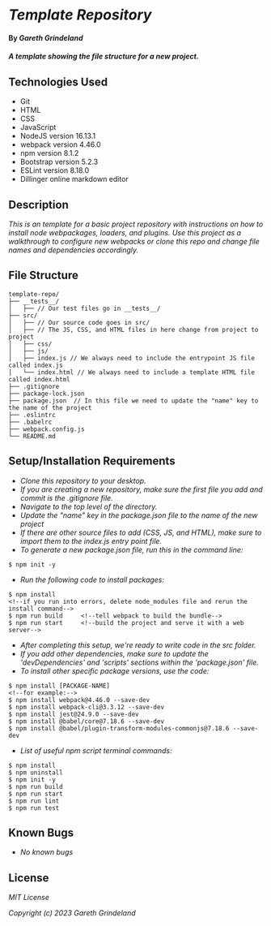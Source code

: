 # _Template Repository_

#### By _**Gareth Grindeland**_

#### _A template showing the file structure for a new project._

## Technologies Used

* Git
* HTML
* CSS
* JavaScript
* NodeJS version 16.13.1
* webpack version 4.46.0
* npm version 8.1.2
* Bootstrap version 5.2.3
* ESLint version 8.18.0
* Dillinger online markdown editor

## Description

_This is an template for a basic project repository with instructions on how to install node webpackages, loaders, and plugins. Use this project as a walkthrough to configure new webpacks or clone this repo and change file names and dependencies accordingly._
## File Structure
```
template-repo/
├── __tests__/
│   ├── // Our test files go in __tests__/
├── src/
│   ├── // Our source code goes in src/
│   ├── // The JS, CSS, and HTML files in here change from project to project
│   ├── css/
│   ├── js/
│   ├── index.js // We always need to include the entrypoint JS file called index.js
│   └── index.html // We always need to include a template HTML file called index.html
├── .gitignore
├── package-lock.json
├── package.json  // In this file we need to update the "name" key to the name of the project
├── .eslintrc
├── .babelrc
├── webpack.config.js
└── README.md
```


## Setup/Installation Requirements

* _Clone this repository to your desktop._
* _If you are creating a new repository, make sure the first file you add and commit is the .gitignore file._
* _Navigate to the top level of the directory._
* _Update the "name" key in the package.json file to the name of the new project_
* _If there are other source files to add (CSS, JS, and HTML), make sure to import them to the index.js entry point file._
* _To generate a new package.json file, run this in the command line:_
```
$ npm init -y
```
* _Run the following code to install packages:_
```
$ npm install
<!--if you run into errors, delete node_modules file and rerun the install command-->
$ npm run build     <!--tell webpack to build the bundle-->
$ npm run start     <!--build the project and serve it with a web server-->
```
* _After completing this setup, we're ready to write code in the src folder._
* _If you add other dependencies, make sure to update the 'devDependencies' and 'scripts' sections within the 'package.json' file._
* _To install other specific package versions, use the code:_

```
$ npm install [PACKAGE-NAME]
<!--for example:-->
$ npm install webpack@4.46.0 --save-dev 
$ npm install webpack-cli@3.3.12 --save-dev
$ npm install jest@24.9.0 --save-dev
$ npm install @babel/core@7.18.6 --save-dev
$ npm install @babel/plugin-transform-modules-commonjs@7.18.6 --save-dev
```

* _List of useful npm script terminal commands:_
```
$ npm install
$ npm uninstall
$ npm init -y
$ npm run build
$ npm run start
$ npm run lint
$ npm run test
```


## Known Bugs

* _No known bugs_

## License

_MIT License_

_Copyright (c) 2023 Gareth Grindeland_